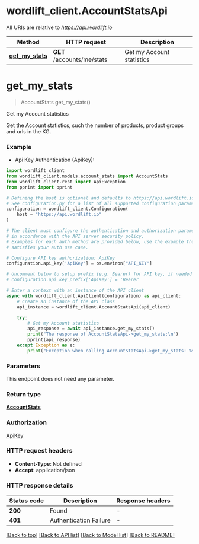 # wordlift_client.AccountStatsApi

All URIs are relative to *https://api.wordlift.io*

Method | HTTP request | Description
------------- | ------------- | -------------
[**get_my_stats**](AccountStatsApi.md#get_my_stats) | **GET** /accounts/me/stats | Get my Account statistics


# **get_my_stats**
> AccountStats get_my_stats()

Get my Account statistics

Get the Account statistics, such the number of products, product groups and urls in the KG.

### Example

* Api Key Authentication (ApiKey):

```python
import wordlift_client
from wordlift_client.models.account_stats import AccountStats
from wordlift_client.rest import ApiException
from pprint import pprint

# Defining the host is optional and defaults to https://api.wordlift.io
# See configuration.py for a list of all supported configuration parameters.
configuration = wordlift_client.Configuration(
    host = "https://api.wordlift.io"
)

# The client must configure the authentication and authorization parameters
# in accordance with the API server security policy.
# Examples for each auth method are provided below, use the example that
# satisfies your auth use case.

# Configure API key authorization: ApiKey
configuration.api_key['ApiKey'] = os.environ["API_KEY"]

# Uncomment below to setup prefix (e.g. Bearer) for API key, if needed
# configuration.api_key_prefix['ApiKey'] = 'Bearer'

# Enter a context with an instance of the API client
async with wordlift_client.ApiClient(configuration) as api_client:
    # Create an instance of the API class
    api_instance = wordlift_client.AccountStatsApi(api_client)

    try:
        # Get my Account statistics
        api_response = await api_instance.get_my_stats()
        print("The response of AccountStatsApi->get_my_stats:\n")
        pprint(api_response)
    except Exception as e:
        print("Exception when calling AccountStatsApi->get_my_stats: %s\n" % e)
```



### Parameters

This endpoint does not need any parameter.

### Return type

[**AccountStats**](AccountStats.md)

### Authorization

[ApiKey](../README.md#ApiKey)

### HTTP request headers

 - **Content-Type**: Not defined
 - **Accept**: application/json

### HTTP response details

| Status code | Description | Response headers |
|-------------|-------------|------------------|
**200** | Found |  -  |
**401** | Authentication Failure |  -  |

[[Back to top]](#) [[Back to API list]](../README.md#documentation-for-api-endpoints) [[Back to Model list]](../README.md#documentation-for-models) [[Back to README]](../README.md)

